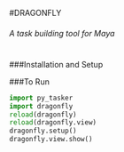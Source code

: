 #DRAGONFLY
###### A task building tool for Maya
#
###Installation and Setup


###To Run

```python
import py_tasker
import dragonfly
reload(dragonfly)
reload(dragonfly.view)
dragonfly.setup()
dragonfly.view.show()
```